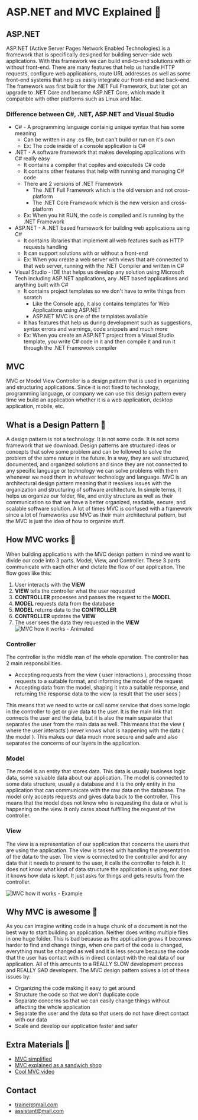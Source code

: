 # ASP.NET and MVC Explained 🍩

## ASP.NET

ASP.NET (Active Server Pages Network Enabled Technologies) is a framework that is specifically designed for building server-side web applications. With this framework we can build end-to-end solutions with or without front-end. There are many features that help us handle HTTP requests, configure web applications, route URL addresses as well as some front-end systems that help us easily integrate our front-end and back-end. The framework was first built for the .NET Full Framework, but later got an upgrade to .NET Core and became ASP.NET Core, which made it compatible with other platforms such as Linux and Mac.

### Difference between C#, .NET, ASP.NET and Visual Studio

- C# - A programming language containig unique syntax that has some meaning
  - Can be written in any .cs file, but can't build or run on it's own
  - Ex: The code inside of a console application is C#
- .NET - A software framework that makes developing applications with C# really easy
  - It contains a compiler that copiles and executeds C# code
  - It contains other features that help with running and managing C# code
  - There are 2 versions of .NET Framework
    - The .NET Full Framework which is the old version and not cross-platform
    - The .NET Core Framework which is the new version and cross-platform
  - Ex: When you hit RUN, the code is compiled and is running by the .NET Framework
- ASP.NET - A .NET based framework for building web applications using C#
  - It contains libraries that implement all web features such as HTTP requests handling
  - It can support solutions with or without a front-end
  - Ex: When you create a web server with views that are connected to that web server, running with the .NET Compiler and written in C#
- Visual Studio - IDE that helps us develop any solution using Microsoft Tech including ASP.NET applications, any .NET based applications and anything built with C#
  - It contains project templates so we don't have to write things from scratch
    - Like the Console app, it also contains templates for Web Applications using ASP.NET
    - ASP.NET MVC is one of the templates available
  - It has features that help us during development such as suggestions, syntax errors and warnings, code snippets and much more
  - Ex: When you create an ASP.NET project from a Visual Studio template, you write C# code in it and then compile it and run it through the .NET Framework compiler

## MVC

MVC or Model View Controller is a design pattern that is used in organizing and structuring applications. Since it is not fixed to technology, programming language, or company we can use this design pattern every time we build an application whether it is a web application, desktop application, mobile, etc.

## What is a Design Pattern 🔹

A design pattern is not a technology. It is not some code. It is not some framework that we download. Design patterns are structured ideas or concepts that solve some problem and can be followed to solve the problem of the same nature in the future. In a way, they are well structured, documented, and organized solutions and since they are not connected to any specific language or technology we can solve problems with them whenever we need them in whatever technology and language. MVC is an architectural design pattern meaning that it resolves issues with the organization and structuring of software architecture. In simple terms, it helps us organize our folder, file, and entity structure as well as their communication so that we have a better organized, readable, secure, and scalable software solution. A lot of times MVC is confused with a framework since a lot of frameworks use MVC as their main architectural pattern, but the MVC is just the idea of how to organize stuff.

## How MVC works 🔹

When building applications with the MVC design pattern in mind we want to divide our code into 3 parts. Model, View, and Controller. These 3 parts communicate with each other and dictate the flow of our application. The flow goes like this:

1. User interacts with the **VIEW**
2. **VIEW** tells the controller what the user requested
3. **CONTROLLER** processes and passes the request to the **MODEL**
4. **MODEL** requests data from the database
5. **MODEL** returns data to the **CONTROLLER**
6. **CONTROLLER** updates the **VIEW**
7. The user sees the data they requested in the **VIEW**
   ![MVC how it works - Animated](img/mvc1.gif)

### Controller

The controller is the middle man of the whole operation. The controller has 2 main responsibilities.

- Accepting requests from the view ( user interactions ), processing those requests to a suitable format, and informing the model of the request
- Accepting data from the model, shaping it into a suitable response, and returning the response data to the view (a result that the user sees )

This means that we need to write or call some service that does some logic in the controller to get or give data to the user. It is the main link that connects the user and the data, but it is also the main separator that separates the user from the main data as well. This means that the view ( where the user interacts ) never knows what is happening with the data ( the model ). This makes our data much more secure and safe and also separates the concerns of our layers in the application.

### Model

The model is an entity that stores data. This data is usually business logic data, some valuable data about our application. The model is connected to some data structure, usually a database and it is the only entity in the application that can communicate with the raw data on the database. The model only accepts requests and gives data back to the controller. This means that the model does not know who is requesting the data or what is happening on the view. It only cares about fulfilling the request of the controller.

### View

The view is a representation of our application that concerns the users that are using the application. The view is tasked with handling the presentation of the data to the user. The view is connected to the controller and for any data that it needs to present to the user, it calls the controller to fetch it. It does not know what kind of data structure the application is using, nor does it knows how data is kept. It just asks for things and gets results from the controller.

![MVC how it works - Example](img/mvc2.png)

## Why MVC is awesome 🔹

As you can imagine writing code in a huge chunk of a document is not the best way to start building an application. Neither does writing multiple files in one huge folder. This is bad because as the application grows it becomes harder to find and change things, when one part of the code is changed, everything must be changed as well and it is less secure because the code that the user has contact with is in direct contact with the real data of our application. All of this amounts to a REALLY SLOW development process and REALLY SAD developers. The MVC design pattern solves a lot of these issues by:

- Organizing the code making it easy to get around
- Structure the code so that we don't duplicate code
- Separate concerns so that we can easily change things without affecting the whole application
- Separate the user and the data so that users do not have direct contact with our data
- Scale and develop our application faster and safer

## Extra Materials 📘

- [MVC simplified](https://www.guru99.com/mvc-tutorial.html)
- [MVC explained as a sandwich shop](https://www.freecodecamp.org/news/simplified-explanation-to-mvc-5d307796df30/)
- [Cool MVC video](https://www.youtube.com/watch?v=1IsL6g2ixak)

## Contact

- trainer@mail.com
- assistant@mail.com

